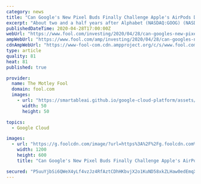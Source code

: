 ```yaml
---
category: news
title: "Can Google's New Pixel Buds Finally Challenge Apple's AirPods Dominance?"
excerpt: "About two and a half years after Alphabet (NASDAQ:GOOG) (NASDAQ:GOOGL) subsidiary Google launched its original Pixel Buds, the search juggernaut is finally releasing a revamped second-generation model that has high hopes of challenging Apple's (NASDAQ:AAPL) AirPods,"
publishedDateTime: 2020-04-28T17:00:00Z
webUrl: "https://www.fool.com/investing/2020/04/28/can-googles-new-pixel-buds-finally-challenge-apple.aspx"
ampWebUrl: "https://www.fool.com/amp/investing/2020/04/28/can-googles-new-pixel-buds-finally-challenge-apple.aspx"
cdnAmpWebUrl: "https://www-fool-com.cdn.ampproject.org/c/s/www.fool.com/amp/investing/2020/04/28/can-googles-new-pixel-buds-finally-challenge-apple.aspx"
type: article
quality: 81
heat: 81
published: true

provider:
  name: The Motley Fool
  domain: fool.com
  images:
    - url: "https://smartableai.github.io/google-cloud-platform/assets/images/organizations/fool.com-50x50.jpg"
      width: 50
      height: 50

topics:
  - Google Cloud

images:
  - url: "https://g.foolcdn.com/image/?url=https%3A%2F%2Fg.foolcdn.com%2Feditorial%2Fimages%2F569863%2Fpixel-buds-2.png&w=1200&op=resize"
    width: 1200
    height: 600
    title: "Can Google's New Pixel Buds Finally Challenge Apple's AirPods Dominance?"

secured: "P5uuYjbSi6QWeX4yLf4vzJz4RfAztCDhHKbvjX2o1KuND58xkZLHaw0edEmqXv8LgeOa0rJKOIIc1w/p9V2pXu/CdhDqYt1zlVDFC/o5ugQQbnQ/QhfYppgjmDZXaCsrwQIY4uS66OlTHdVuttizoMKbZmNI9yrLcLdZcpKzi9n9inMUeS8tOINVkZPcRZMxniFfHPTa0fZZ8nIkiRhs3fUFzNlm/p2LGvqfvlJIGSKEgIP2kj+mv5+eIXWJMHMJFsGZgkgmvbnk2TGGOQVW8BsasEv4ZjReOMVs3uuQv6AzbAbPYIMdXwNy9WzdQRFS;ToyPBh2FC72u6VzI+0FtZA=="
---
```


